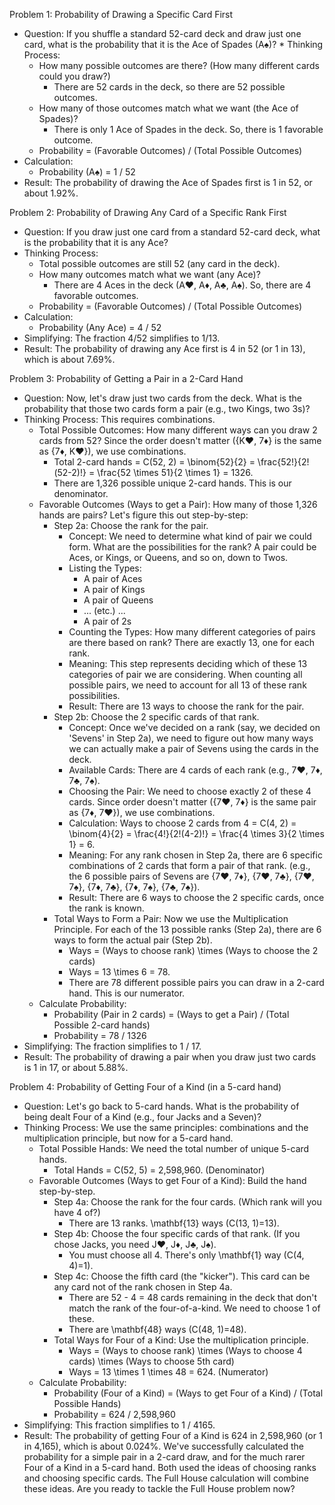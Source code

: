Problem 1: Probability of Drawing a Specific Card First
* Question: If you shuffle a standard 52-card deck and draw just one card, what is the probability that it is the Ace of Spades (A♠)? * Thinking Process:
   * How many possible outcomes are there? (How many different cards could you draw?)
     * There are 52 cards in the deck, so there are 52 possible outcomes.
   * How many of those outcomes match what we want (the Ace of Spades)?
     * There is only 1 Ace of Spades in the deck. So, there is 1 favorable outcome.
   * Probability = (Favorable Outcomes) / (Total Possible Outcomes)
 * Calculation:
   * Probability (A♠) = 1 / 52
 * Result: The probability of drawing the Ace of Spades first is 1 in 52, or about 1.92%.
  
Problem 2: Probability of Drawing Any Card of a Specific Rank First
 * Question: If you draw just one card from a standard 52-card deck, what is the probability that it is any Ace?
 * Thinking Process:
   * Total possible outcomes are still 52 (any card in the deck).
   * How many outcomes match what we want (any Ace)?
     * There are 4 Aces in the deck (A♥, A♦, A♣, A♠). So, there are 4 favorable outcomes.
   * Probability = (Favorable Outcomes) / (Total Possible Outcomes)
 * Calculation:
   * Probability (Any Ace) = 4 / 52
 * Simplifying: The fraction 4/52 simplifies to 1/13.
 * Result: The probability of drawing any Ace first is 4 in 52 (or 1 in 13), which is about 7.69%.
   
Problem 3: Probability of Getting a Pair in a 2-Card Hand
 * Question: Now, let's draw just two cards from the deck. What is the probability that those two cards form a pair (e.g., two Kings, two 3s)?
 * Thinking Process: This requires combinations.
   * Total Possible Outcomes: How many different ways can you draw 2 cards from 52? Since the order doesn't matter ({K♥, 7♦} is the same as {7♦, K♥}), we use combinations.
     * Total 2-card hands = C(52, 2) = \binom{52}{2} = \frac{52!}{2!(52-2)!} = \frac{52 \times 51}{2 \times 1} = 1326.
     * There are 1,326 possible unique 2-card hands. This is our denominator.
   * Favorable Outcomes (Ways to get a Pair): How many of those 1,326 hands are pairs? Let's figure this out step-by-step:
     * Step 2a: Choose the rank for the pair.
       * Concept: We need to determine what kind of pair we could form. What are the possibilities for the rank? A pair could be Aces, or Kings, or Queens, and so on, down to Twos.
       * Listing the Types:
         * A pair of Aces
         * A pair of Kings
         * A pair of Queens
         * ... (etc.) ...
         * A pair of 2s
       * Counting the Types: How many different categories of pairs are there based on rank? There are exactly 13, one for each rank.
       * Meaning: This step represents deciding which of these 13 categories of pair we are considering. When counting all possible pairs, we need to account for all 13 of these rank possibilities.
       * Result: There are 13 ways to choose the rank for the pair.
     * Step 2b: Choose the 2 specific cards of that rank.
       * Concept: Once we've decided on a rank (say, we decided on 'Sevens' in Step 2a), we need to figure out how many ways we can actually make a pair of Sevens using the cards in the deck.
       * Available Cards: There are 4 cards of each rank (e.g., 7♥, 7♦, 7♣, 7♠).
       * Choosing the Pair: We need to choose exactly 2 of these 4 cards. Since order doesn't matter ({7♥, 7♦} is the same pair as {7♦, 7♥}), we use combinations.
       * Calculation: Ways to choose 2 cards from 4 = C(4, 2) = \binom{4}{2} = \frac{4!}{2!(4-2)!} = \frac{4 \times 3}{2 \times 1} = 6.
       * Meaning: For any rank chosen in Step 2a, there are 6 specific combinations of 2 cards that form a pair of that rank. (e.g., the 6 possible pairs of Sevens are {7♥, 7♦}, {7♥, 7♣}, {7♥, 7♠}, {7♦, 7♣}, {7♦, 7♠}, {7♣, 7♠}).
       * Result: There are 6 ways to choose the 2 specific cards, once the rank is known.
     * Total Ways to Form a Pair: Now we use the Multiplication Principle. For each of the 13 possible ranks (Step 2a), there are 6 ways to form the actual pair (Step 2b).
       * Ways = (Ways to choose rank) \times (Ways to choose the 2 cards)
       * Ways = 13 \times 6 = 78.
       * There are 78 different possible pairs you can draw in a 2-card hand. This is our numerator.
   * Calculate Probability:
     * Probability (Pair in 2 cards) = (Ways to get a Pair) / (Total Possible 2-card hands)
     * Probability = 78 / 1326
 * Simplifying: The fraction simplifies to 1 / 17.
 * Result: The probability of drawing a pair when you draw just two cards is 1 in 17, or about 5.88%.
   
Problem 4: Probability of Getting Four of a Kind (in a 5-card hand)
 * Question: Let's go back to 5-card hands. What is the probability of being dealt Four of a Kind (e.g., four Jacks and a Seven)?
 * Thinking Process: We use the same principles: combinations and the multiplication principle, but now for a 5-card hand.
   * Total Possible Hands: We need the total number of unique 5-card hands.
     * Total Hands = C(52, 5) = 2,598,960. (Denominator)
   * Favorable Outcomes (Ways to get Four of a Kind): Build the hand step-by-step.
     * Step 4a: Choose the rank for the four cards. (Which rank will you have 4 of?)
       * There are 13 ranks. \mathbf{13} ways (C(13, 1)=13).
     * Step 4b: Choose the four specific cards of that rank. (If you chose Jacks, you need J♥, J♦, J♣, J♠).
       * You must choose all 4. There's only \mathbf{1} way (C(4, 4)=1).
     * Step 4c: Choose the fifth card (the "kicker"). This card can be any card not of the rank chosen in Step 4a.
       * There are 52 - 4 = 48 cards remaining in the deck that don't match the rank of the four-of-a-kind. We need to choose 1 of these.
       * There are \mathbf{48} ways (C(48, 1)=48).
     * Total Ways for Four of a Kind: Use the multiplication principle.
       * Ways = (Ways to choose rank) \times (Ways to choose 4 cards) \times (Ways to choose 5th card)
       * Ways = 13 \times 1 \times 48 = 624. (Numerator)
   * Calculate Probability:
     * Probability (Four of a Kind) = (Ways to get Four of a Kind) / (Total Possible Hands)
     * Probability = 624 / 2,598,960
 * Simplifying: This fraction simplifies to 1 / 4165.
 * Result: The probability of getting Four of a Kind is 624 in 2,598,960 (or 1 in 4,165), which is about 0.024%.
We've successfully calculated the probability for a simple pair in a 2-card draw, and for the much rarer Four of a Kind in a 5-card hand. Both used the ideas of choosing ranks and choosing specific cards. The Full House calculation will combine these ideas. Are you ready to tackle the Full House problem now?
